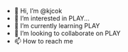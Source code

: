- 👋 Hi, I’m @kjcok
- 👀 I’m interested in PLAY...
- 🌱 I’m currently learning PLAY
- 💞️ I’m looking to collaborate on PLAY
- 📫 How to reach me 

<!---
kjcok/kjcok is a ✨ special ✨ repository because its `README.md` (this file) appears on your GitHub profile.
You can click the Preview link to take a look at your changes.
--->
